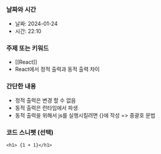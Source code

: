 ### 날짜와 시간

- 날짜: 2024-01-24
- 시간: 22:10

### 주제 또는 키워드
- [[React]]
- React에서 정적 출력과 동적 출력 차이

### 간단한 내용
- 정적 출력은 변경 할 수 없음
- 동적 출력은 런타임에서 파생
- 동적 출력을 위해서 js를 실행시킬려면 {}에 작성 => 중괄호 문법

### 코드 스니펫 (선택)

```JSX
<h1> {1 + 1}</h1>
```
